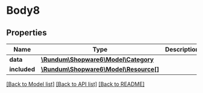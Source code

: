 # Body8

## Properties
Name | Type | Description | Notes
------------ | ------------- | ------------- | -------------
**data** | [**\Rundum\Shopware6\Model\Category**](Category.md) |  | [optional] 
**included** | [**\Rundum\Shopware6\Model\Resource[]**](Resource.md) |  | [optional] 

[[Back to Model list]](../../README.md#documentation-for-models) [[Back to API list]](../../README.md#documentation-for-api-endpoints) [[Back to README]](../../README.md)

